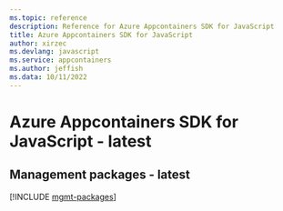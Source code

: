 ```yaml
---
ms.topic: reference
description: Reference for Azure Appcontainers SDK for JavaScript
title: Azure Appcontainers SDK for JavaScript
author: xirzec
ms.devlang: javascript
ms.service: appcontainers
ms.author: jeffish
ms.data: 10/11/2022
---
```

# Azure Appcontainers SDK for JavaScript - latest

## Management packages - latest
[!INCLUDE [mgmt-packages](appcontainers-mgmt-index.md)]